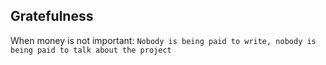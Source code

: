 ## Gratefulness

When money is not important: `Nobody is being paid to write, nobody is being paid to talk about the project`

